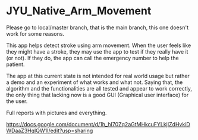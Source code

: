# JYU_Native_Arm_Movement
Please go to local/master branch, that is the main branch, this one doesn't work for some reasons.

This app helps detect stroke using arm movement. When the user feels like they might have a stroke, they may use the app to test if they really have it (or not). If they do, the app can call the emergency number to help the patient.

The app at this current state is not intended for real world usage but rather a demo and an experiment of what works and what not. Saying that, the algorithm and the functionalities are all tested and appear to work correctly, the only thing that lacking now is a good GUI (Graphical user interface) for the user.


Full reports with pictures and everything.

https://docs.google.com/document/d/1h_hI70Zq2aGtMHkcuFYLkjIZdHvkiDWDaaZ3HqlQW1I/edit?usp=sharing
